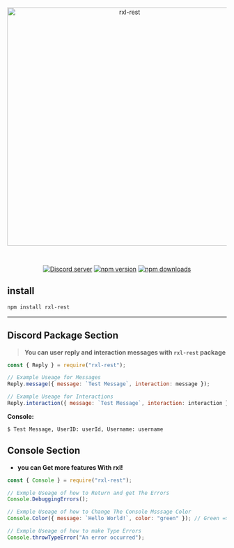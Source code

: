 <div align="center">
	<br />
	<p>
		<a href="https://www.npmjs.com/package/rxl-rest"><img src="https://media.discordapp.net/attachments/1106119206061223936/1155248969337810954/rxl.png?width=1440&height=492" width="546" alt="rxl-rest" /></a>
	</p>
	<br />
	<p>
		<a href="https://discord.gg/6CuMuv5Yzg"><img src="https://img.shields.io/discord/977544174125609010?logo=discord&color=5865F2" alt="Discord server" /></a>
		<a href="https://www.npmjs.com/package/rxl-rest"><img src="https://img.shields.io/npm/v/rxl-rest.svg?maxAge=3600" alt="npm version" /></a>
		<a href="https://www.npmjs.com/package/rxl-rest"><img src="https://img.shields.io/npm/dt/rxl-rest.svg?maxAge=3600" alt="npm downloads" /></a>
	</p>
</div>

## install

```sh
npm install rxl-rest
```

---

## Discord Package Section

> **You can user reply and interaction messages with `rxl-rest` package**

```js
const { Reply } = require("rxl-rest");

// Example Useage for Messages
Reply.message({ message: `Test Message`, interaction: message });

// Example Useage for Interactions
Reply.interaction({ message: `Test Message`, interaction: interaction });
```

**Console:**

```console
$ Test Message, UserID: userId, Username: username
```

## Console Section

- **you can Get more features With rxl!**

```js
const { Console } = require("rxl-rest");

// Exmple Useage of how to Return and get The Errors
Console.DebuggingErrors();

// Exmple Useage of how to Change The Console Msssage Color
Console.Color({ message: `Hello World!`, color: "green" }); // Green => green, Red => red

// Exmple Useage of how to make Type Errors
Console.throwTypeError("An error occurred");
```
